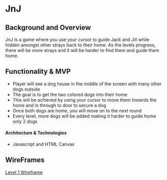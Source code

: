 # JnJ

## Background and Overview

JnJ is a game where you use your cursor to guide Jack and Jill while hidden amongst other strays back to their home. As the levels progress, there will be more strays and it will be harder to find them and guide them home.

## Functionality & MVP

   - Player will see a dog house in the middle of the screen with many other dogs outside
   - The goal is to get the two colored dogs into their home
   - This will be achieved by using your cursor to move them towards the home and in through to door to secure a dog
   - Once both dogs are home, you will move on to the next round
   - Every level, more dogs will be added making it harder to guide home only 2 dogs

#### Architecture & Technologies
   - Javascript and HTML Canvas

## WireFrames
[Level 1 Wireframe](https://wireframe.cc/8UGtUw)



